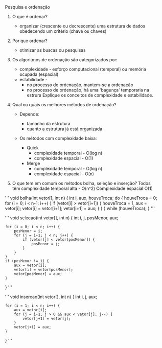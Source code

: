 Pesquisa e ordenação

1) O que é ordenar?
    - organizar (crescente ou decrescente) uma estrutura de dados obedecendo um critério (chave ou chaves)
2) Por que ordenar?
    - otimizar as buscas ou pesquisas
3) Os algoritmos de ordenação são categorizados por:
    - complexidade - esforço computacional (temporal) ou memória ocupada (espacial)
    - estabilidade - 
        - no processo de ordenação, mantem-se a ordenação
        - no processo de ordenação, há uma 'bagunça' temporaria na estrura 
Explique os conceitos de complexidade e estabilidade.

4) Qual ou quais os melhores métodos de ordenação?
    - Depende: 
        - tamanho da estrutura
        - quanto a estrutura já está organizada

    - Os métodos com complexidade baixa:
        - Quick
            - complexidade temporal - O(log n)
            - complexidade espacial - O(1)
        - Merge
            - complexidade temporal - O(log n)
            - complexidade espacial - O(n)

5) O que tem em comum os métodos bolha, seleção e inserção?
    Todos têm complexidade temporal alta - O(n^2)
    Complexidade espacial O(1)

'''
void bolha(int vetor[], int n) {
    int i, aux, houveTroca;
    do {
        houveTroca = 0;
        for (i = 0; i < n-1; i++) {
            if (vetor[i] > vetor[i+1]) {
                houveTroca = 1;
                aux = vetor[i];
                vetor[i] = vetor[i+1];
                vetor[i+1] = aux;
            }
        }
    } while (houveTroca);
}
'''

'''
void selecao(int vetor[], int n) {
    int i, j, posMenor, aux;
    
    for (i = 0; i < n; i++) {
        posMenor = i;
        for (j = i+1; j < n; j++) {
            if (vetor[j] < vetor[posMenor]) {
                posMenor = j;
            }
        }
    }
    if (posMenor != i) {
        aux = vetor[i];
        vetor[i] = vetor[posMenor];
        vetor[posMenor] = aux;
    }
}
'''

'''
void insercao(int vetor[], int n) {
    int i, j, aux;

    for (i = 1; i < n; i++) {
        aux = vetor[i];
        for (j = i-1; j > 0 && aux < vetor[j]; j--) {
            vetor[j+1] = vetor[j];
        }
        vetor[j+1] = aux;
    }
}
'''
